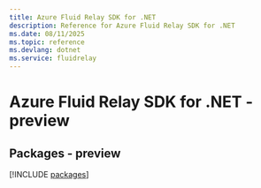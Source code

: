 ```yaml
---
title: Azure Fluid Relay SDK for .NET
description: Reference for Azure Fluid Relay SDK for .NET
ms.date: 08/11/2025
ms.topic: reference
ms.devlang: dotnet
ms.service: fluidrelay
---
```

# Azure Fluid Relay SDK for .NET - preview
## Packages - preview
[!INCLUDE [packages](fluid-relay-index.md)]